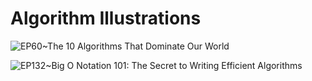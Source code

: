 # Algorithm Illustrations

![EP60~The 10 Algorithms That Dominate Our World](https://ngte-superbed.oss-cn-beijing.aliyuncs.com/uPic/pSnHWRivuJf0.webp)

![EP132~Big O Notation 101: The Secret to Writing Efficient Algorithms](https://ngte-superbed.oss-cn-beijing.aliyuncs.com/uPic/zEGykGdG7U04.png)
